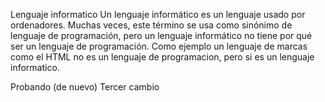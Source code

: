 Lenguaje informatico
 Un lenguaje informático es un lenguaje usado por ordenadores. Muchas veces, este término se usa como sinónimo de lenguaje de programación, pero un lenguaje informático no tiene por qué ser un lenguaje de programación. Como ejemplo un lenguaje de marcas como el HTML no es un lenguaje de programacion, pero si es un lenguaje informatico.

 Probando (de nuevo)
 Tercer cambio
